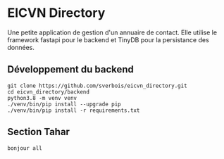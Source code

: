 # EICVN Directory

Une petite application de gestion d'un annuaire de contact.
Elle utilise le framework fastapi pour le backend et TinyDB pour la persistance des données.

## Développement du backend

    git clone https://github.com/sverbois/eicvn_directory.git
    cd eicvn_directory/backend
    python3.8 -m venv venv
    ./venv/bin/pip install --upgrade pip
    ./venv/bin/pip install -r requirements.txt


## Section Tahar
    bonjour all
